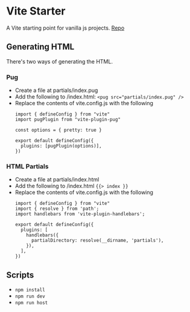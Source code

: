 # Vite Starter
A Vite starting point for vanilla js projects. [Repo](https://github.com/kevinnewcombe/vite-starter)

## Generating HTML
There's two ways of generating the HTML.

### Pug
* Create a file at partials/index.pug
* Add the following to /index.html: `<pug src="partials/index.pug" />`
* Replace the contents of vite.config.js with the following 
    ```
    import { defineConfig } from "vite"
    import pugPlugin from "vite-plugin-pug"

    const options = { pretty: true } 

    export default defineConfig({
      plugins: [pugPlugin(options)],
    })
    ```

### HTML Partials
* Create a file at partials/index.html
* Add the following to /index.html `{{> index }}`
* Replace the contents of vite.config.js with the following 
    ```
    import { defineConfig } from "vite"
    import { resolve } from 'path';
    import handlebars from 'vite-plugin-handlebars';
    
    export default defineConfig({
      plugins: [
        handlebars({
          partialDirectory: resolve(__dirname, 'partials'),
        }),
      ],
    })
    ```

## Scripts
* `npm install`
* `npm run dev`
* `npm run host`
